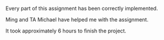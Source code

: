 Every part of this assignment has been correctly implemented.

Ming and TA Michael have helped me with the assignment.

It took approximately 6 hours to finish the project.